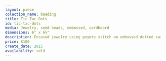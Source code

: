 ```yaml
---
layout: piece
colection_name: beading
title: Tic Tac Dots
id: tic-tac-dots
media: Jewelry, seed beads, embossed, cardboard
dimensions: 6" x 6½"
description: Encased jewelry using peyote stitch on embossed dotted cardboard in glassed maple frame two inches in depth.
price: $100
create_date: 2015
availability: sold
---
```

